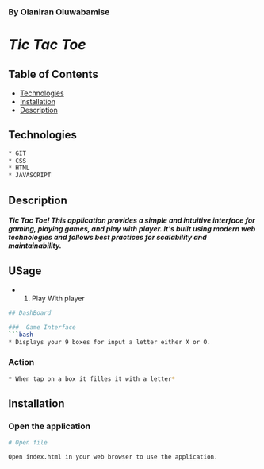 ### By Olaniran Oluwabamise

# _Tic Tac Toe_


## Table of Contents

- [Technologies](#technologies)
- [Installation](#installation)
- [Description](#description)


## Technologies
```bash
* GIT
* CSS
* HTML
* JAVASCRIPT
```

## Description

#### _Tic Tac Toe! This application provides a simple and intuitive interface for gaming, playing games, and play with player. It's built using modern web technologies and follows best practices for scalability and maintainability._

## USage

* 1. Play With player
```bash
## DashBoard

###  Game Interface
```bash 
* Displays your 9 boxes for input a letter either X or O.
```
###  Action
```bash 
* When tap on a box it filles it with a letter*
```
## Installation

### Open the application

```bash
# Open file

Open index.html in your web browser to use the application.
```




